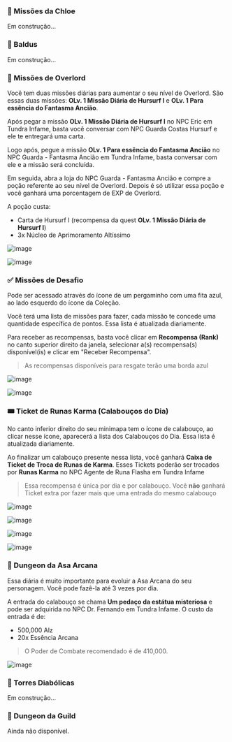 ### :heart_decoration: Missões da Chloe
Em construção...

### 🐴 Baldus
Em construção...

### 💪 Missões de Overlord
Você tem duas missões diárias para aumentar o seu nível de Overlord. São essas duas missões: **OLv. 1 Missão Diária de Hursurf I** e **OLv. 1 Para essência do Fantasma Ancião**.

Após pegar a missão **OLv. 1 Missão Diária de Hursurf I** no NPC Eric em Tundra Infame, basta você conversar com NPC Guarda Costas Hursurf e ele te entregará uma carta.

Logo após, pegue a missão **OLv. 1 Para essência do Fantasma Ancião** no NPC Guarda - Fantasma Ancião em Tundra Infame, basta conversar com ele e a missão será concluída.

Em seguida, abra a loja do NPC Guarda - Fantasma Ancião e compre a poção referente ao seu nível de Overlord. Depois é só utilizar essa poção e você ganhará uma porcentagem de EXP de Overlord. 

A poção custa:

- Carta de Hursurf I (recompensa da quest **OLv. 1 Missão Diária de Hursurf I**)
- 3x Núcleo de Aprimoramento Altíssimo

![image](https://github.com/user-attachments/assets/52b4c04d-c9f4-415a-998a-1472c7f579bb)

![image](https://github.com/user-attachments/assets/ceeeb141-479c-4fc8-9420-aa2ed41d509f)

### :white_check_mark: Missões de Desafio
Pode ser acessado através do ícone de um pergaminho com uma fita azul, ao lado esquerdo do ícone da Coleção.

Você terá uma lista de missões para fazer, cada missão te concede uma quantidade específica de pontos. Essa lista é atualizada diariamente.

Para receber as recompensas, basta você clicar em **Recompensa (Rank)** no canto superior direito da janela, selecionar a(s) recompensa(s) disponível(is) e clicar em "Receber Recompensa".
> As recompensas disponíveis para resgate terão uma borda azul

![image](https://github.com/user-attachments/assets/134b2507-252d-4dc1-8e6b-32313b297860)

![image](https://github.com/user-attachments/assets/61c98ea3-3315-4938-8cdd-2710a8953f6a)

### :tickets: Ticket de Runas Karma (Calabouços do Dia)
No canto inferior direito do seu minimapa tem o ícone de calabouço, ao clicar nesse ícone, aparecerá a lista dos Calabouços do Dia. Essa lista é atualizada diariamente.

Ao finalizar um calabouço presente nessa lista, você ganhará  **Caixa de Ticket de Troca de Runas de Karma**. Esses Tickets poderão ser trocados por **Runas Karma** no NPC Agente de Runa Flasha em Tundra Infame
> Essa recompensa é única por dia e por calabouço. Você **não** ganhará Ticket extra por fazer mais que uma entrada do mesmo calabouço

![image](https://github.com/user-attachments/assets/44e71a28-1a12-4f6e-a392-0eebca86cf76)

![image](https://github.com/user-attachments/assets/fdb48be4-667e-49ed-90a0-17b55510e284)

![image](https://github.com/user-attachments/assets/3ec9c4f7-62e6-4f33-806b-de0bcab72102)

![image](https://github.com/user-attachments/assets/6b27e12b-a223-46ab-b75d-05cf597c8efa)

### 👼 Dungeon da Asa Arcana
Essa diária é muito importante para evoluir a Asa Arcana do seu personagem. Você pode fazê-la até 3 vezes por dia.

A entrada do calabouço se chama **Um pedaço da estátua misteriosa** e pode ser adquirida no NPC Dr. Fernando em Tundra Infame. O custo da entrada é de:
- 500,000 Alz
- 20x Essência Arcana

> O Poder de Combate recomendado é de 410,000.

![image](https://github.com/user-attachments/assets/554e03a2-7399-4b74-a435-9be8a282da03)


### :imp: Torres Diabólicas
Em construção...

### :handshake: Dungeon da Guild
Ainda não disponível.
